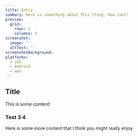 ```yaml
---
title: Entry
summary: Here is something about this thing. How cool!
preview:
  grid:
    rows: 2
    columns: 1
screenshot:
  image: ''
  altText: ''
screenshotBackground:
platforms:
  - iOS
  - Android
  - web
---
```


## Title

This is some content!

### Test 3 4

Here is some more content that I think you might really enjoy
